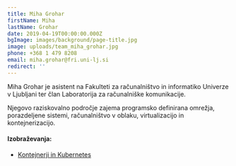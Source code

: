 ```yaml
---
title: Miha Grohar
firstName: Miha
lastName: Grohar
date: 2019-04-19T00:00:00.000Z
bgImage: images/background/page-title.jpg
image: uploads/team_miha_grohar.jpg
phone: +368 1 479 8208
email: miha.grohar@fri.uni-lj.si
redirect: ''
---
```

Miha Grohar je asistent na Fakulteti za računalništvo in informatiko Univerze v Ljubljani ter član Laboratorija za računalniške komunikacije.

Njegovo raziskovalno področje zajema programsko definirana omrežja, porazdeljene sistemi, računalništvo v oblaku, virtualizacijo in kontejnerizacijo. 

#### Izobraževanja:

* [Kontejnerji in Kubernetes](https://akademijafri.si/izobrazevanja/za-podjetja/kontejnerji_in_kubernetes/)
